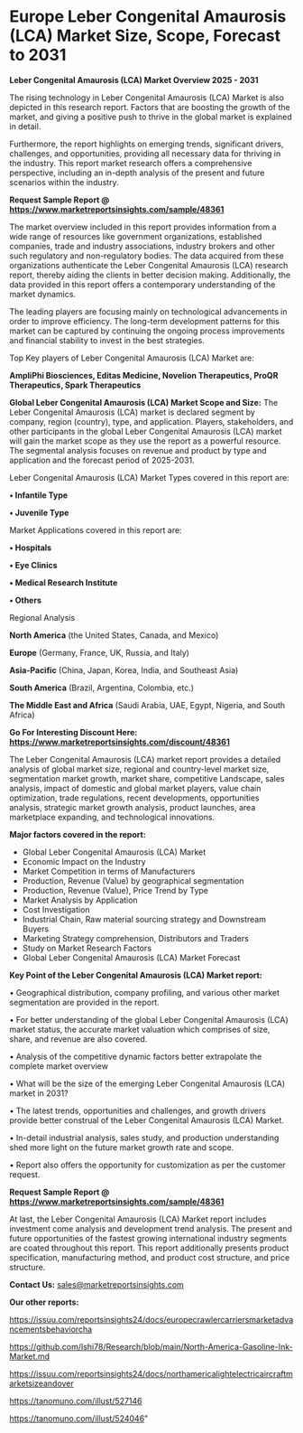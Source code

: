 # Europe Leber Congenital Amaurosis (LCA) Market Size, Scope, Forecast to 2031

<Strong> Leber Congenital Amaurosis (LCA) Market Overview 2025 - 2031</strong>

The rising technology in Leber Congenital Amaurosis (LCA) Market is also depicted in this research report. Factors that are boosting the growth of the market, and giving a positive push to thrive in the global market is explained in detail.

Furthermore, the report highlights on emerging trends, significant drivers, challenges, and opportunities, providing all necessary data for thriving in the industry. This report market research offers a comprehensive perspective, including an in-depth analysis of the present and future scenarios within the industry.

<strong>Request Sample Report @ <a href=https://www.marketreportsinsights.com/sample/48361>https://www.marketreportsinsights.com/sample/48361</a></strong>

The market overview included in this report provides information from a wide range of resources like government organizations, established companies, trade and industry associations, industry brokers and other such regulatory and non-regulatory bodies. The data acquired from these organizations authenticate the Leber Congenital Amaurosis (LCA) research report, thereby aiding the clients in better decision making. Additionally, the data provided in this report offers a contemporary understanding of the market dynamics.

The leading players are focusing mainly on technological advancements in order to improve efficiency. The long-term development patterns for this market can be captured by continuing the ongoing process improvements and financial stability to invest in the best strategies.

Top Key players of Leber Congenital Amaurosis (LCA) Market are:

<strong>AmpliPhi Biosciences, Editas Medicine, Novelion Therapeutics, ProQR Therapeutics, Spark Therapeutics</strong>

<strong><b>Global Leber Congenital Amaurosis (LCA) Market Scope and Size:</b></strong>
The Leber Congenital Amaurosis (LCA) market is declared segment by company, region (country), type, and application. Players, stakeholders, and other participants in the global Leber Congenital Amaurosis (LCA) market will gain the market scope as they use the report as a powerful resource. The segmental analysis focuses on revenue and product by type and application and the forecast period of 2025-2031.

Leber Congenital Amaurosis (LCA) Market Types covered in this report are:

<strong>•  Infantile Type

•  Juvenile Type</strong>

Market Applications covered in this report are:

<strong>•  Hospitals

•  Eye Clinics

•  Medical Research Institute

•  Others</strong> 

Regional Analysis

<strong>North America</strong> (the United States, Canada, and Mexico)

<strong>Europe</strong> (Germany, France, UK, Russia, and Italy)

<strong>Asia-Pacific</strong> (China, Japan, Korea, India, and Southeast Asia)

<strong>South America</strong> (Brazil, Argentina, Colombia, etc.)

<strong>The Middle East and Africa</strong> (Saudi Arabia, UAE, Egypt, Nigeria, and South Africa)

<strong>Go For Interesting Discount Here: <a href=https://www.marketreportsinsights.com/discount/48361>https://www.marketreportsinsights.com/discount/48361</a></strong>

The Leber Congenital Amaurosis (LCA) market report provides a detailed analysis of global market size, regional and country-level market size, segmentation market growth, market share, competitive Landscape, sales analysis, impact of domestic and global market players, value chain optimization, trade regulations, recent developments, opportunities analysis, strategic market growth analysis, product launches, area marketplace expanding, and technological innovations.

<strong><b>Major factors covered in the report:</b></strong>
<ul>
  <li>Global Leber Congenital Amaurosis (LCA) Market </li>
  <li>Economic Impact on the Industry</li>
  <li>Market Competition in terms of Manufacturers</li>
  <li>Production, Revenue (Value) by geographical segmentation</li>
  <li>Production, Revenue (Value), Price Trend by Type</li>
  <li>Market Analysis by Application</li>
  <li>Cost Investigation</li>
  <li>Industrial Chain, Raw material sourcing strategy and Downstream Buyers</li>
  <li>Marketing Strategy comprehension, Distributors and Traders</li>
  <li>Study on Market Research Factors</li>
  <li>Global Leber Congenital Amaurosis (LCA) Market Forecast</li>
</ul>

<strong><b>Key Point of the Leber Congenital Amaurosis (LCA) Market report:</b></strong>

• Geographical distribution, company profiling, and various other market segmentation are provided in the report.

• For better understanding of the global Leber Congenital Amaurosis (LCA) market status, the accurate market valuation which comprises of size, share, and revenue are also covered.

• Analysis of the competitive dynamic factors better extrapolate the complete market overview

• What will be the size of the emerging Leber Congenital Amaurosis (LCA) market in 2031?

• The latest trends, opportunities and challenges, and growth drivers provide better construal of the Leber Congenital Amaurosis (LCA) Market.

• In-detail industrial analysis, sales study, and production understanding shed more light on the future market growth rate and scope.

• Report also offers the opportunity for customization as per the customer request.

<strong>Request Sample Report @ <a href=https://www.marketreportsinsights.com/sample/48361>https://www.marketreportsinsights.com/sample/48361</a></strong>

At last, the Leber Congenital Amaurosis (LCA) Market report includes investment come analysis and development trend analysis. The present and future opportunities of the fastest growing international industry segments are coated throughout this report. This report additionally presents product specification, manufacturing method, and product cost structure, and price structure.

<strong>Contact Us:</strong>
sales@marketreportsinsights.com

<strong>Our other reports:</strong>

<a href=https://issuu.com/reportsinsights24/docs/europecrawlercarriersmarketadvancementsbehaviorcha>https://issuu.com/reportsinsights24/docs/europecrawlercarriersmarketadvancementsbehaviorcha</a>

<a href=https://github.com/Ishi78/Research/blob/main/North-America-Gasoline-Ink-Market.md>https://github.com/Ishi78/Research/blob/main/North-America-Gasoline-Ink-Market.md</a>

<a href=https://issuu.com/reportsinsights24/docs/northamericalightelectricaircraftmarketsizeandover>https://issuu.com/reportsinsights24/docs/northamericalightelectricaircraftmarketsizeandover</a>

<a href=https://tanomuno.com/illust/527146>https://tanomuno.com/illust/527146</a>

<a href=https://tanomuno.com/illust/524046>https://tanomuno.com/illust/524046</a>"

